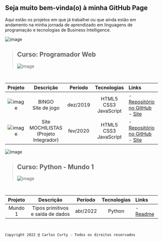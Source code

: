 ## Seja muito bem-vinda(o) à minha GitHub Page

Aqui estão os projetos em que já trabalhei ou que ainda estão em andamento na minha jornada de aprendizado em linguagens de programação e tecnologias de Business Intelligence.


![image](https://user-images.githubusercontent.com/68711113/165002315-c8b84367-987b-482b-b930-8c84d7e8afaa.png)


>
>## Curso: Programador Web<br> 
>
>![image](https://user-images.githubusercontent.com/68711113/165768866-bc80e89c-13c8-454b-93db-5505ad320163.png)
>
<br>

Projeto | Descrição | Período | Tecnologias | Links
:-----: | :-----: | :-----: | :-----: | :----------
![image](https://user-images.githubusercontent.com/68711113/165095493-0cd495e0-abf4-4238-87d3-17e5a3ca45af.png) | BINGO<br>Site de jogo | dez/2019 | HTML5<br>CSS3<br>JavaScript | - [Repositório no GitHub](https://github.com/carloscurty/bingo)<br>- [Site](https://curtydigital.000webhostapp.com/bingo/bingo_75.html) | 
![image](https://user-images.githubusercontent.com/68711113/165096216-7b6e6760-e341-4aa4-a18d-931c1c7c795e.png) | Site MOCHILISTAS<br>(Projeto Integrador) | fev/2020 | HTML5<br>CSS3<br>JavaScript | - [Repositório no GitHub](https://github.com/carloscurty/mochilistas)<br> - [Site](https://curtydigital.000webhostapp.com/mochilistas) | 

 ![image](https://user-images.githubusercontent.com/68711113/165002315-c8b84367-987b-482b-b930-8c84d7e8afaa.png)

>
>## Curso: Python - Mundo 1<br> 
>
>![image](https://user-images.githubusercontent.com/68711113/165805297-0dbdcc4c-1985-450d-a4ee-1856d614545a.png)
>
<br>

Projeto | Descrição | Período | Tecnologias | Links
:-----: | :-----: | :-----: | :-----: | :----------
Mundo 1 | Tipos primitivos e saída de dados | abr/2022 | Python | - [Readme](https://github.com/carloscurty/CursoemVideo-Python-Mundo1/blob/master/README.md) |

<br>

~~~
Copyright 2022 @ Carlos Curty - Todos os direitos reservados
~~~
